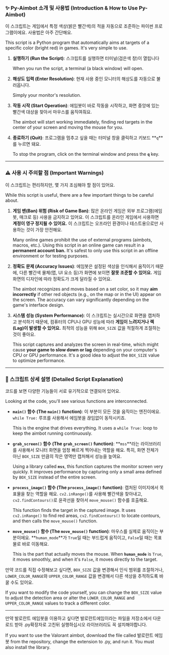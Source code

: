 
### **✨ Py-Aimbot 소개 및 사용법 (Introduction & How to Use Py-Aimbot)**

이 스크립트는 게임에서 특정 색상(밝은 빨간색)의 적을 자동으로 조준하는 파이썬 프로그램이에요. 사용법은 아주 간단해요.

This script is a Python program that automatically aims at targets of a specific color (bright red) in games. It's very simple to use.

1.  **실행하기 (Run the Script)**: 스크립트를 실행하면 터미널(검은색 창)이 열립니다

    When you run the script, a terminal (a black window) will open.

    
3.  **해상도 입력 (Enter Resolution)**: 현재 사용 중인 모니터의 해상도를 자동으로 불러옵니다.

    Simply your monitor's resolution.

    

5.  **작동 시작 (Start Operation)**: 에임봇이 바로 작동을 시작하고, 화면 중앙에 있는 빨간색 대상을 찾아서 마우스를 움직여줘요.
   
    The aimbot will start working immediately, finding red targets in the center of your screen and moving the mouse for you.

    

7.  **종료하기 (Quit)**: 프로그램을 멈추고 싶을 때는 터미널 창을 클릭하고 키보드 **`q`**를 누르면 돼요.

    To stop the program, click on the terminal window and press the **`q`** key.

    

---

### **⚠️ 사용 시 주의할 점 (Important Warnings)**

이 스크립트는 편리하지만, 몇 가지 조심해야 할 점이 있어요.

While this script is useful, there are a few important things to be careful about.


1.  **게임 밴(Ban) 위험 (Risk of Game Ban)**: 많은 온라인 게임은 외부 프로그램(에임봇, 매크로 등) 사용을 금지하고 있어요. 이 스크립트를 온라인 게임에서 사용하면 **계정이 영구 정지될 수 있어요.** 이 스크립트는 오프라인 환경이나 테스트용으로만 사용하는 것이 가장 안전해요.

    Many online games prohibit the use of external programs (aimbots, macros, etc.). Using this script in an online game can result in a **permanent account ban.** It's safest to only use this script in an offline environment or for testing purposes.

    

4.  **정확도 문제 (Accuracy Issues)**: 에임봇은 설정된 색상을 인식해서 움직이기 때문에, 다른 빨간색 물체(맵, UI 요소 등)가 화면에 보이면 **잘못 조준할 수 있어요.** 게임 화면의 디자인에 따라 정확도가 크게 달라질 수 있어요.

    The aimbot recognizes and moves based on a set color, so it may **aim incorrectly** if other red objects (e.g., on the map or in the UI) appear on the screen. The accuracy can vary significantly depending on the game's interface design.

    

7.  **시스템 성능 (System Performance)**: 이 스크립트는 실시간으로 화면을 캡처하고 분석하기 때문에, 컴퓨터의 CPU나 GPU 성능에 따라 **게임이 느려지거나 렉(Lag)이 발생할 수 있어요.** 최적의 성능을 위해 `BOX_SIZE` 값을 적절하게 조절하는 것이 좋아요.

    This script captures and analyzes the screen in real-time, which might cause **your game to slow down or lag** depending on your computer's CPU or GPU performance. It's a good idea to adjust the `BOX_SIZE` value to optimize performance.

    

---

### **🧐 스크립트 상세 설명 (Detailed Script Explanation)**

코드를 보면 다양한 기능들이 서로 유기적으로 연결되어 있어요.

Looking at the code, you'll see various functions are interconnected.

* **`main()` 함수 (The `main()` function)**: 이 부분이 모든 것을 움직이는 엔진이에요. `while True:` 루프를 사용해서 에임봇을 끊임없이 동작시키죠.

    This is the engine that drives everything. It uses a `while True:` loop to keep the aimbot running continuously.

  

* **`grab_screen()` 함수 (The `grab_screen()` function)**: **`mss`**라는 라이브러리를 사용해서 모니터 화면을 엄청 빠르게 찍어내는 역할을 해요. 특히, 화면 전체가 아닌 `BOX_SIZE` 만큼의 작은 영역만 캡처해서 성능을 높여요.

    Using a library called **`mss`**, this function captures the monitor screen very quickly. It improves performance by capturing only a small area defined by `BOX_SIZE` instead of the entire screen.

  

* **`process_image()` 함수 (The `process_image()` function)**: 캡처된 이미지에서 목표물을 찾는 역할을 해요. `cv2.inRange()`를 사용해 빨간색을 찾아내고, `cv2.findContours()`로 윤곽선을 찾아서 `move_mouse()` 함수를 호출해요.
  
    This function finds the target in the captured image. It uses `cv2.inRange()` to find red areas, `cv2.findContours()` to locate contours, and then calls the `move_mouse()` function.

  

* **`move_mouse()` 함수 (The `move_mouse()` function)**: 마우스를 실제로 움직이는 부분이에요. **`human_mode`**가 `True`일 때는 부드럽게 움직이고, `False`일 때는 목표물로 바로 이동해요.
  
    This is the part that actually moves the mouse. When **`human_mode`** is `True`, it moves smoothly, and when it's `False`, it moves directly to the target.

  
만약 코드를 직접 수정해보고 싶다면, `BOX_SIZE` 값을 변경해서 인식 범위를 조절하거나, `LOWER_COLOR_RANGE`와 `UPPER_COLOR_RANGE` 값을 변경해서 다른 색상을 추적하도록 바꿀 수도 있어요. 

If you want to modify the code yourself, you can change the `BOX_SIZE` value to adjust the detection area or alter the `LOWER_COLOR_RANGE` and `UPPER_COLOR_RANGE` values to track a different color.

---
만약 발로란트 에임봇을 이용하고 싶다면 발로란트에임이라는 파일을 저장소에서 다운로드 받아 .py확장자로 고친뒤 실행하십시오 라이브러리도 꼭 설치해야합니다.

If you want to use the Valorant aimbot, download the file called 발로란트 에임봇 from the repository, change the extension to .py, and run it. You must also install the library.

